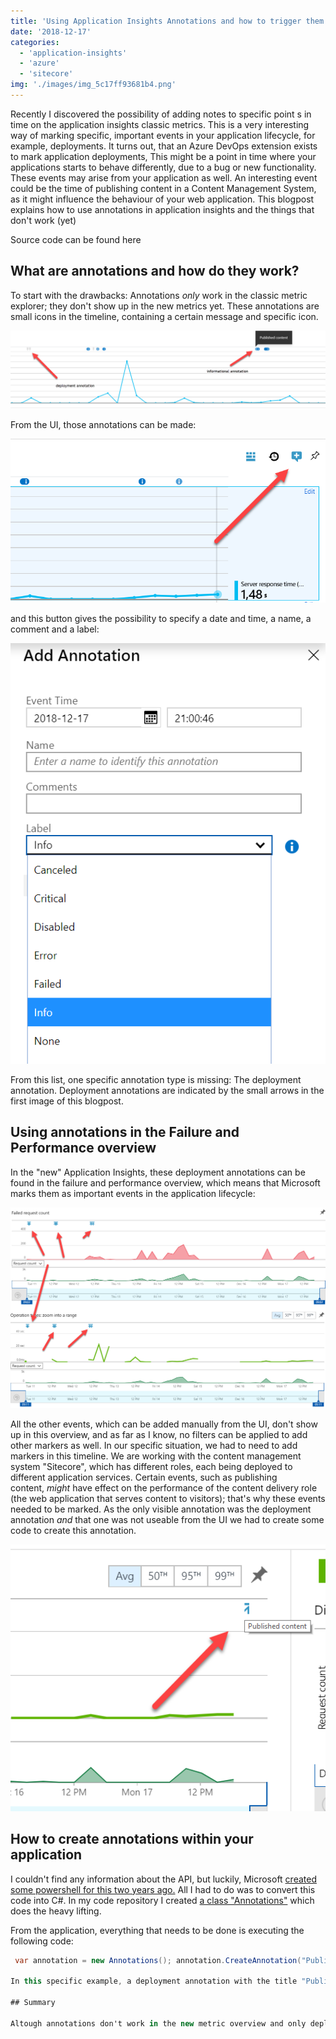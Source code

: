 ```yaml
---
title: 'Using Application Insights Annotations and how to trigger them within your application'
date: '2018-12-17'
categories:
  - 'application-insights'
  - 'azure'
  - 'sitecore'
img: './images/img_5c17ff93681b4.png'
---
```


Recently I discovered the possibility of adding notes to specific point s in time on the application insights classic metrics. This is a very interesting way of marking specific, important events in your application lifecycle, for example, deployments. It turns out, that an Azure DevOps extension exists to mark application deployments, This might be a point in time where your applications starts to behave differently, due to a bug or new functionality. These events may arise from your application as well. An interesting event could be the time of publishing content in a Content Management System, as it might influence the behaviour of your web application. This blogpost explains how to use annotations in application insights and the things that don't work (yet)

Source code can be found here

## What are annotations and how do they work?

To start with the drawbacks: Annotations *only* work in the classic metric explorer; they don't show up in the new metrics yet. These annotations are small icons in the timeline, containing a certain message and specific icon.

![](images/img_5c18017e21e40.png)

From the UI, those annotations can be made:

![](images/img_5c1801fc4b264.png)

and this button gives the possibility to specify a date and time, a name, a comment and a label:

![](images/img_5c1802349aba3.png)

From this list, one specific annotation type is missing: The deployment annotation. Deployment annotations are indicated by the small arrows in the first image of this blogpost.

## Using annotations in the Failure and Performance overview

In the "new" Application Insights, these deployment annotations can be found in the failure and performance overview, which means that Microsoft marks them as important events in the application lifecycle:

![](images/img_5c180432dd549.png)

All the other events, which can be added manually from the UI, don't show up in this overview, and as far as I know, no filters can be applied to add other markers as well. In our specific situation, we had to need to add markers in this timeline. We are working with the content management system "Sitecore", which has different roles, each being deployed to different application services. Certain events, such as publishing content, *might* have effect on the performance of the content delivery role (the web application that serves content to visitors); that's why these events needed to be marked. As the only visible annotation was the deployment annotation _and_ that one was not useable from the UI we had to create some code to create this annotation.

![](images/img_5c180603ae3a7.png)

## How to create annotations within your application

I couldn't find any information about the API, but luckily, Microsoft [created some powershell for this two years ago.](https://azure.microsoft.com/nl-nl/blog/application-insights-powershell-script-available-for-creating-release-annotations/) All I had to do was to convert this code into C#. In my code repository I created [a class "Annotations"](https://github.com/BasLijten/sitecore-application-insights-annotations/blob/master/src/Feature/Annotations/code/Annotations.cs) which does the heavy lifting.

From the application, everything that needs to be done is executing the following code:

````csharp
 var annotation = new Annotations(); annotation.CreateAnnotation("Published content", AICategory.Deployment); ```

In this specific example, a deployment annotation with the title "Published content" will be made, as shown in the previous image.

## Summary

Altough annotations don't work in the new metric overview and only deployment annotations are shown in the new application insights Failure and Performance overview, it can be of great use to mark (very) important events in your application lifecycle. This API helps to do the heavy lifiting and add annotations in a very convenient way.
````

